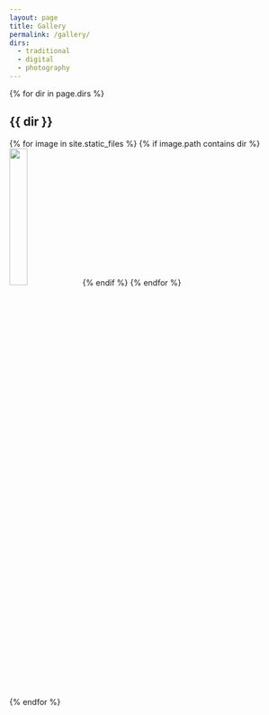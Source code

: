```yaml
---
layout: page
title: Gallery
permalink: /gallery/
dirs:
  - traditional
  - digital
  - photography
---
```


{% for dir in page.dirs %}
<div class="gallery">
  <h2 class="type">{{ dir }}</h2>
  {% for image in site.static_files %}
    {% if image.path contains dir %}
    <img class="thumbnail" width="25%" src="{{ site.baseurl }}{{ image.path }}" />
    {% endif %}
  {% endfor %}
</div>
{% endfor %}
